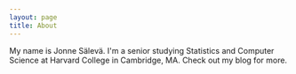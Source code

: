 ```yaml
---
layout: page
title: About
---
```

My name is Jonne Sälevä. I'm a senior studying Statistics and Computer Science at Harvard College in Cambridge, MA. Check out my blog for more.
